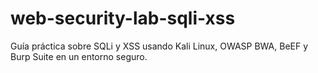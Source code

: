# web-security-lab-sqli-xss
Guía práctica  sobre SQLi y XSS usando Kali Linux, OWASP BWA, BeEF y Burp Suite en un entorno seguro.
